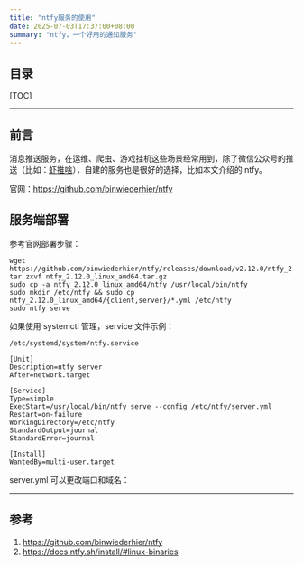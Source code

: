 ```yaml
---
title: "ntfy服务的使用"
date: 2025-07-03T17:37:00+08:00
summary: "ntfy，一个好用的通知服务"
---
```


## 目录

[TOC]

---

## 前言

消息推送服务，在运维、爬虫、游戏挂机这些场景经常用到，除了微信公众号的推送（比如：[虾推啥](https://xtuis.cn/)），自建的服务也是很好的选择，比如本文介绍的 ntfy。

官网：https://github.com/binwiederhier/ntfy

## 服务端部署

参考官网部署步骤：

```shell
wget https://github.com/binwiederhier/ntfy/releases/download/v2.12.0/ntfy_2.12.0_linux_amd64.tar.gz
tar zxvf ntfy_2.12.0_linux_amd64.tar.gz
sudo cp -a ntfy_2.12.0_linux_amd64/ntfy /usr/local/bin/ntfy
sudo mkdir /etc/ntfy && sudo cp ntfy_2.12.0_linux_amd64/{client,server}/*.yml /etc/ntfy
sudo ntfy serve
```

如果使用 systemctl 管理，service 文件示例：

```
/etc/systemd/system/ntfy.service

[Unit]
Description=ntfy server
After=network.target

[Service]
Type=simple
ExecStart=/usr/local/bin/ntfy serve --config /etc/ntfy/server.yml
Restart=on-failure
WorkingDirectory=/etc/ntfy
StandardOutput=journal
StandardError=journal

[Install]
WantedBy=multi-user.target

```

server.yml 可以更改端口和域名：



---

## 参考

1. https://github.com/binwiederhier/ntfy
2. https://docs.ntfy.sh/install/#linux-binaries